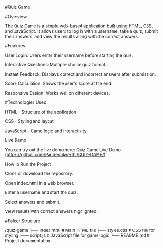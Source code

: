 #Quiz Game

#Overview

The Quiz Game is a simple web-based application built using HTML, CSS, and JavaScript. It allows users to log in with a username, take a quiz, submit their answers, and view the results along with the correct answers.

#Features

User Login: Users enter their username before starting the quiz.

Interactive Questions: Multiple-choice quiz format.

Instant Feedback: Displays correct and incorrect answers after submission.

Score Calculation: Shows the user's score at the end.

Responsive Design: Works well on different devices.

#Technologies Used

HTML - Structure of the application

CSS - Styling and layout

JavaScript - Game logic and interactivity

Live Demo

You can try out the live demo here: Quiz Game Live Demo (https://github.com/Pandenakeerthi/QUIZ-GAME/)

How to Run the Project

Clone or download the repository.

Open index.html in a web browser.

Enter a username and start the quiz.

Select answers and submit.

View results with correct answers highlighted.

#Folder Structure

/quiz-game
├── index.html       # Main HTML file
├── styles.css       # CSS file for styling
├── script.js        # JavaScript file for game logic
└── README.md        # Project documentation



